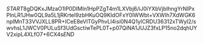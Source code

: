 $START$8gDQKxJMzaO1lP0DIMIn1HpPZgT4m1LXVbj6/iJ0iYXbVjbIhngYrNIPxPlnLR1JHw0QL9a5L1jRKrteI9zbHKuOQ9KIdOFxY0lWWbt+VXWIh7XdWGK6npIMnT33VVJXLL8PR+ICeE8eVlTGyPhvLl4isi0N4Q1yICRDU36312xTWyI2/swvhsL1JWCV0PULuSf3UdGsctiwTePL0T+p07QiNA1JUJZ3fxLP15no2dqhUYV2xipL4XLfO7+6CX4s$END$